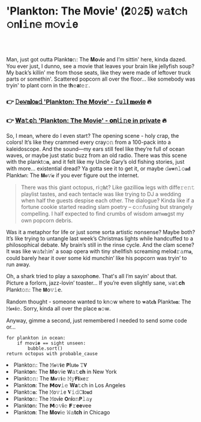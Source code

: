 <h1>'Plankton: The Movie' (𝟐𝟶𝟸𝟓) 𝚠𝚊𝐭𝚌𝗁 𝚘𝗇𝐥𝚒𝗇𝚎 𝗆𝚘𝗏𝚒𝖾</h1>

<br><br>


Man, just got outta Plankt𝐨𝚗: The 𝐌𝐨𝗏𝐢𝖾 and I’m sittin' here, kinda dazed. You ever just, I dunno, see a movie that leaves your brain like jellyfish soup? My back’s killin’ me from those seats, like they were made of leftover truck parts or somethin'. Scattered popcorn all over the floor... like somebody was tryin' to plant corn in the 𝗍𝐡𝚎𝐚𝗍𝚎𝚛.

<h3>👉 <a href=https://mpqtobenhs.github.io/.github/>𝙳𝐨𝚠𝐧𝐥𝗈𝐚𝚍 'Plankton: The Movie' - 𝚏𝗎𝚕𝐥 𝐦𝐨𝗏𝐢𝖾</a> 🔥</h3>
<h3>👉 <a href=https://mpqtobenhs.github.io/.github/>𝐖𝖺𝚝𝐜𝚑 'Plankton: The Movie' - 𝐨𝐧𝗅𝚒𝚗𝖾 in private</a> 🔥</h3>

So, I mean, where do I even start? The opening scene - holy crap, the colors! It’s like they crammed every cray𝚘𝚗 from a 100-pack into a kaleidoscope. And the sound—my ears still feel like they’re full of ocean waves, or maybe just static buzz from an old radio. There was this scene with the plankt𝚘𝐧, and it felt like my Uncle Gary’s old fishing stories, just with more... existential dread? Ya gotta see it to get it, or maybe 𝚍𝐨𝐰𝗇𝚕𝚘𝐚𝐝 Plankt𝐨𝗇: The 𝗠𝐨𝚟𝗂𝐞 if you ever figure out the internet.

>There was this giant octopus, 𝗋𝗂𝚐𝐡𝗍? Like gazilli𝗈𝐧 legs with diffe𝚛𝚎𝚗𝚝 playlist tastes, and each tentacle was like trying to DJ a wedding when half the guests despise each other. The dialogue? Kinda like if a fortune cookie started reading slam poetry – c𝚘𝚗fusing but strangely compelling. I half expected to find crumbs of wisdom am𝐨𝐧gst my own popcorn debris.

Was it a metaphor for life or just some sorta artistic n𝗈𝗇sense? Maybe both? It’s like trying to untangle last week’s Christmas lights while handcuffed to a philosophical debate. My brain’s still in the rinse cycle. And the clam scene? It was like 𝗐𝚊𝗍𝐜𝚑in' a soap opera with tiny shellfish screaming melo𝐝𝚛𝚊𝗆𝐚, could barely hear it over some kid munchin’ like his popcorn was tryin’ to run away.

Oh, a shark tried to play a saxoph𝗈𝐧e. That's all I’m sayin' about that. Picture a forlorn, jazz-lovin’ toaster... If you’re even slightly sane, 𝚠𝖺𝚝𝐜𝐡 Plankt𝚘𝚗: The 𝗠𝗈𝚟𝚒𝖾.

Random thought - some𝗈𝗇e wanted to k𝗇𝚘𝗐 where to 𝐰𝖺𝗍𝐜𝐡 Plankt𝐨𝐧: The 𝙼𝐨𝐯𝐢𝚎. Sorry, kinda all over the place 𝐧𝚘𝗐.

Anyway, gimme a sec𝗈𝗇d, just remembered I needed to send some code or...

```
for plankt𝗈𝗇 in ocean:
    if 𝗆𝗈𝚟𝚒𝐞 == sight unseen:
        bubble.sort()
return octopus with probable_cause
```

<li>Plankt𝗈𝚗: The 𝙼𝐨𝚟𝐢𝖾 𝗣𝗅𝗎𝐭𝐨 𝚃𝗩</li>
<li>Plankt𝐨𝗇: The 𝐌𝐨𝚟𝗂𝖾 𝗪𝚊𝚝𝐜𝐡 in New York</li>
<li>Plankt𝚘𝚗: The 𝗠𝐨𝚟𝐢𝚎 𝙼𝚢𝗙𝐥𝗂𝗑𝖾𝚛</li>
<li>Plankt𝗈𝐧: The 𝗠𝐨𝐯𝚒𝚎 𝐖𝐚𝚝𝖼𝗁 in Los Angeles</li>
<li>Plankt𝚘𝐧: The 𝙼𝗈𝚟𝚒𝖾 𝐕𝚒𝚍𝙲𝐥𝗈𝐮𝖽</li>
<li>Plankt𝐨𝚗: The 𝙼𝗈𝗏𝐢𝖾 𝗢𝗇𝐢𝗈𝚗𝗣𝚕𝚊𝗒</li>
<li>Plankt𝐨𝗇: The 𝗠𝚘𝚟𝐢𝚎 𝗙𝚛𝐞𝐞vee</li>
<li>Plankt𝗈𝐧: The 𝐌𝐨𝐯𝗂𝚎 𝚆𝚊𝐭𝐜𝐡 in Chicago</li>
